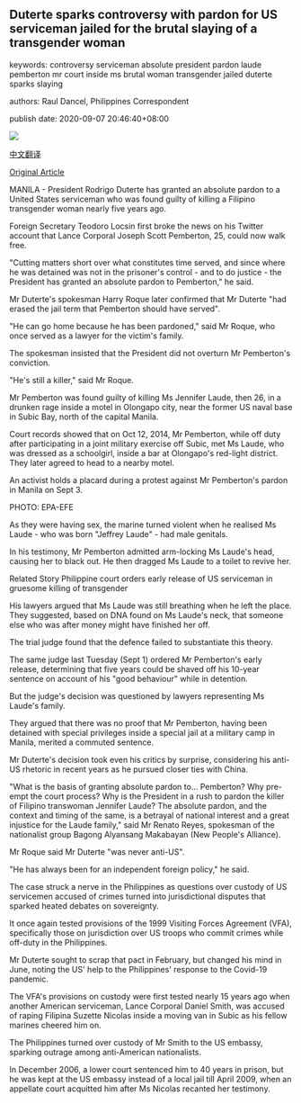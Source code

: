 ## Duterte sparks controversy with pardon for US serviceman jailed for the brutal slaying of a transgender woman

keywords: controversy serviceman absolute president pardon laude pemberton mr court inside ms brutal woman transgender jailed duterte sparks slaying

authors: Raul Dancel, Philippines Correspondent

publish date: 2020-09-07 20:46:40+08:00

![](https://www.straitstimes.com/sites/default/files/styles/x_large/public/articles/2020/09/07/yq-josephscp-07092024.jpg?itok=cioEHora)

[中文翻译](Duterte%20sparks%20controversy%20with%20pardon%20for%20US%20serviceman%20jailed%20for%20the%20brutal%20slaying%20of%20a%20transgender%20woman_zh.md)

[Original Article](https://www.straitstimes.com/asia/se-asia/duterte-sparks-controversy-with-pardon-for-us-serviceman-jailed-for-the-brutal-slaying)

MANILA - President Rodrigo Duterte has granted an absolute pardon to a United States serviceman who was found guilty of killing a Filipino transgender woman nearly five years ago.

Foreign Secretary Teodoro Locsin first broke the news on his Twitter account that Lance Corporal Joseph Scott Pemberton, 25, could now walk free.

"Cutting matters short over what constitutes time served, and since where he was detained was not in the prisoner's control - and to do justice - the President has granted an absolute pardon to Pemberton," he said.

Mr Duterte's spokesman Harry Roque later confirmed that Mr Duterte "had erased the jail term that Pemberton should have served".

"He can go home because he has been pardoned," said Mr Roque, who once served as a lawyer for the victim's family.

The spokesman insisted that the President did not overturn Mr Pemberton's conviction.

"He's still a killer," said Mr Roque.

Mr Pemberton was found guilty of killing Ms Jennifer Laude, then 26, in a drunken rage inside a motel in Olongapo city, near the former US naval base in Subic Bay, north of the capital Manila.

Court records showed that on Oct 12, 2014, Mr Pemberton, while off duty after participating in a joint military exercise off Subic, met Ms Laude, who was dressed as a schoolgirl, inside a bar at Olongapo's red-light district. They later agreed to head to a nearby motel.





An activist holds a placard during a protest against Mr Pemberton's pardon in Manila on Sept 3.

PHOTO: EPA-EFE



As they were having sex, the marine turned violent when he realised Ms Laude - who was born "Jeffrey Laude" - had male genitals.

In his testimony, Mr Pemberton admitted arm-locking Ms Laude's head, causing her to black out. He then dragged Ms Laude to a toilet to revive her.

Related Story Philippine court orders early release of US serviceman in gruesome killing of transgender

His lawyers argued that Ms Laude was still breathing when he left the place. They suggested, based on DNA found on Ms Laude's neck, that someone else who was after money might have finished her off.

The trial judge found that the defence failed to substantiate this theory.

The same judge last Tuesday (Sept 1) ordered Mr Pemberton's early release, determining that five years could be shaved off his 10-year sentence on account of his "good behaviour" while in detention.

But the judge's decision was questioned by lawyers representing Ms Laude's family.

They argued that there was no proof that Mr Pemberton, having been detained with special privileges inside a special jail at a military camp in Manila, merited a commuted sentence.

Mr Duterte's decision took even his critics by surprise, considering his anti-US rhetoric in recent years as he pursued closer ties with China.

"What is the basis of granting absolute pardon to… Pemberton? Why pre-empt the court process? Why is the President in a rush to pardon the killer of Filipino transwoman Jennifer Laude? The absolute pardon, and the context and timing of the same, is a betrayal of national interest and a great injustice for the Laude family," said Mr Renato Reyes, spokesman of the nationalist group Bagong Alyansang Makabayan (New People's Alliance).

Mr Roque said Mr Duterte "was never anti-US".

"He has always been for an independent foreign policy," he said.

The case struck a nerve in the Philippines as questions over custody of US servicemen accused of crimes turned into jurisdictional disputes that sparked heated debates on sovereignty.

It once again tested provisions of the 1999 Visiting Forces Agreement (VFA), specifically those on jurisdiction over US troops who commit crimes while off-duty in the Philippines.

Mr Duterte sought to scrap that pact in February, but changed his mind in June, noting the US' help to the Philippines' response to the Covid-19 pandemic.

The VFA's provisions on custody were first tested nearly 15 years ago when another American serviceman, Lance Corporal Daniel Smith, was accused of raping Filipina Suzette Nicolas inside a moving van in Subic as his fellow marines cheered him on.

The Philippines turned over custody of Mr Smith to the US embassy, sparking outrage among anti-American nationalists.

In December 2006, a lower court sentenced him to 40 years in prison, but he was kept at the US embassy instead of a local jail till April 2009, when an appellate court acquitted him after Ms Nicolas recanted her testimony.
